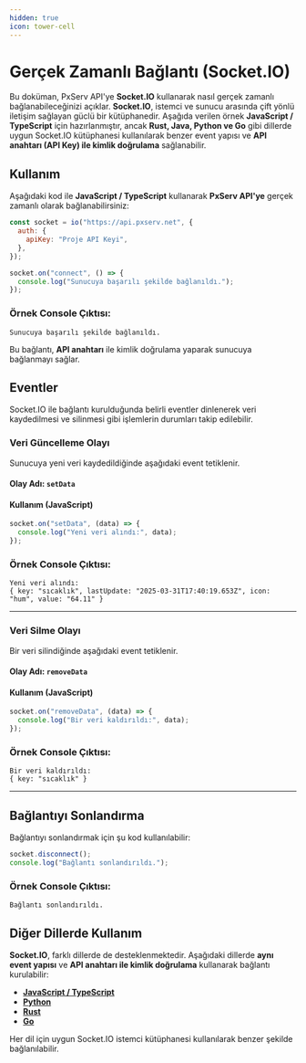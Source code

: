 ```yaml
---
hidden: true
icon: tower-cell
---
```


# Gerçek Zamanlı Bağlantı (Socket.IO)

Bu doküman, PxServ API'ye **Socket.IO** kullanarak nasıl gerçek zamanlı bağlanabileceğinizi açıklar. **Socket.IO**, istemci ve sunucu arasında çift yönlü iletişim sağlayan güclü bir kütüphanedir. Aşağıda verilen örnek **JavaScript / TypeScript** için hazırlanmıştır, ancak **Rust, Java, Python ve Go** gibi dillerde uygun Socket.IO kütüphanesi kullanılarak benzer event yapısı ve **API anahtarı (API Key) ile kimlik doğrulama** sağlanabilir.

## Kullanım

Aşağıdaki kod ile **JavaScript / TypeScript** kullanarak **PxServ API'ye** gerçek zamanlı olarak bağlanabilirsiniz:

```js
const socket = io("https://api.pxserv.net", {
  auth: {
    apiKey: "Proje API Keyi",
  },
});

socket.on("connect", () => {
  console.log("Sunucuya başarılı şekilde bağlanıldı.");
});
```

### Örnek Console Çıktısı:

```
Sunucuya başarılı şekilde bağlanıldı.
```

Bu bağlantı, **API anahtarı** ile kimlik doğrulama yaparak sunucuya bağlanmayı sağlar.

## Eventler

Socket.IO ile bağlantı kurulduğunda belirli eventler dinlenerek veri kaydedilmesi ve silinmesi gibi işlemlerin durumları takip edilebilir.

### Veri Güncelleme Olayı

Sunucuya yeni veri kaydedildiğinde aşağıdaki event tetiklenir.

#### Olay Adı: `setData`

#### Kullanım (JavaScript)

```js
socket.on("setData", (data) => {
  console.log("Yeni veri alındı:", data);
});
```

### Örnek Console Çıktısı:

```
Yeni veri alındı:
{ key: "sıcaklık", lastUpdate: "2025-03-31T17:40:19.653Z", icon: "hum", value: "64.11" }
```

---

### Veri Silme Olayı

Bir veri silindiğinde aşağıdaki event tetiklenir.

#### Olay Adı: `removeData`

#### Kullanım (JavaScript)

```js
socket.on("removeData", (data) => {
  console.log("Bir veri kaldırıldı:", data);
});
```

### Örnek Console Çıktısı:

```
Bir veri kaldırıldı:
{ key: "sıcaklık" }
```

---

## Bağlantıyı Sonlandırma

Bağlantıyı sonlandırmak için şu kod kullanılabilir:

```js
socket.disconnect();
console.log("Bağlantı sonlandırıldı.");
```

### Örnek Console Çıktısı:

```
Bağlantı sonlandırıldı.
```

## Diğer Dillerde Kullanım

**Socket.IO**, farklı dillerde de desteklenmektedir. Aşağıdaki dillerde **aynı event yapısı** ve **API anahtarı ile kimlik doğrulama** kullanarak bağlantı kurulabilir:

- [**JavaScript / TypeScript**](https://socket.io/docs/v4/client-initialization/)
- [**Python**](https://python-socketio.readthedocs.io/en/latest/client.html)
- [**Rust**](https://github.com/1c3t3a/rust-socketio)
- [**Go**](https://github.com/googollee/go-socket.io)

Her dil için uygun Socket.IO istemci kütüphanesi kullanılarak benzer şekilde bağlanılabilir.
